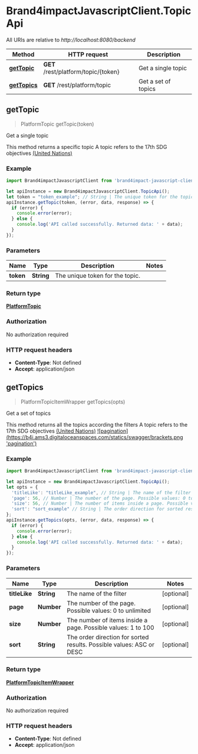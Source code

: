 # Brand4impactJavascriptClient.TopicApi

All URIs are relative to *http://localhost:8080/backend*

Method | HTTP request | Description
------------- | ------------- | -------------
[**getTopic**](TopicApi.md#getTopic) | **GET** /rest/platform/topic/{token} | Get a single topic
[**getTopics**](TopicApi.md#getTopics) | **GET** /rest/platform/topic | Get a set of topics



## getTopic

> PlatformTopic getTopic(token)

Get a single topic

This method returns a specific topic  A topic refers to the 17th SDG objectives [(United Nations)](https://sdgs.un.org/goals)  

### Example

```javascript
import Brand4impactJavascriptClient from 'brand4impact-javascript-client';

let apiInstance = new Brand4impactJavascriptClient.TopicApi();
let token = "token_example"; // String | The unique token for the topic.
apiInstance.getTopic(token, (error, data, response) => {
  if (error) {
    console.error(error);
  } else {
    console.log('API called successfully. Returned data: ' + data);
  }
});
```

### Parameters


Name | Type | Description  | Notes
------------- | ------------- | ------------- | -------------
 **token** | **String**| The unique token for the topic. | 

### Return type

[**PlatformTopic**](PlatformTopic.md)

### Authorization

No authorization required

### HTTP request headers

- **Content-Type**: Not defined
- **Accept**: application/json


## getTopics

> PlatformTopicItemWrapper getTopics(opts)

Get a set of topics

This method returns all the topics according the filters  A topic refers to the 17th SDG objectives [(United Nations)](https://sdgs.un.org/goals)    [![pagination](https://b4i.ams3.digitaloceanspaces.com/statics/swagger/brackets.png &#39;pagination&#39;)](http://localhost:8080/backend/blog/home#pagination)

### Example

```javascript
import Brand4impactJavascriptClient from 'brand4impact-javascript-client';

let apiInstance = new Brand4impactJavascriptClient.TopicApi();
let opts = {
  'titleLike': "titleLike_example", // String | The name of the filter
  'page': 56, // Number | The number of the page. Possible values: 0 to unlimited
  'size': 56, // Number | The number of items inside a page. Possible values: 1 to 100
  'sort': "sort_example" // String | The order direction for sorted results. Possible values: ASC or DESC
};
apiInstance.getTopics(opts, (error, data, response) => {
  if (error) {
    console.error(error);
  } else {
    console.log('API called successfully. Returned data: ' + data);
  }
});
```

### Parameters


Name | Type | Description  | Notes
------------- | ------------- | ------------- | -------------
 **titleLike** | **String**| The name of the filter | [optional] 
 **page** | **Number**| The number of the page. Possible values: 0 to unlimited | [optional] 
 **size** | **Number**| The number of items inside a page. Possible values: 1 to 100 | [optional] 
 **sort** | **String**| The order direction for sorted results. Possible values: ASC or DESC | [optional] 

### Return type

[**PlatformTopicItemWrapper**](PlatformTopicItemWrapper.md)

### Authorization

No authorization required

### HTTP request headers

- **Content-Type**: Not defined
- **Accept**: application/json

